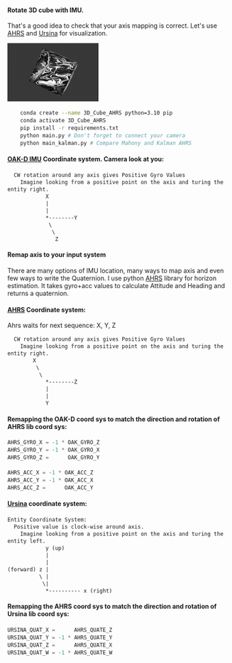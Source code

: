 #### Rotate 3D cube with IMU.
That's a good idea to check that your axis mapping is correct. Let's use [AHRS](https://pypi.org/project/AHRS/)
and [Ursina](https://www.ursinaengine.org/entity_basics.html) for visualization.

![Vis](../assets/3D_AHRS_Vis.gif)

```bash
    conda create --name 3D_Cube_AHRS python=3.10 pip
    conda activate 3D_Cube_AHRS
    pip install -r requirements.txt
    python main.py # Don't forget to connect your camera
    python main_kalman.py # Compare Mahony and Kalman AHRS
```

#### [OAK-D IMU](https://docs.luxonis.com/projects/api/en/latest/components/nodes/imu/) Coordinate system. Camera look at you:
```shell
  CW rotation around any axis gives Positive Gyro Values
    Imagine looking from a positive point on the axis and turing the entity right.
            X
            |
            |
            *--------Y  
             \ 
              \ 
               Z
```

#### Remap axis to your input system
There are many options of IMU location, many ways to map axis and even few ways to write the Quaternion.
I use python [AHRS](https://pypi.org/project/AHRS/) library for horizon estimation. 
It takes gyro+acc values to calculate Attitude and Heading and returns a quaternion.


#### [AHRS](https://pypi.org/project/AHRS/) Coordinate system:
Ahrs waits for next sequence: X, Y, Z
```shell
  CW rotation around any axis gives Positive Gyro Values
    Imagine looking from a positive point on the axis and turing the entity right.
        X
         \  
          \ 
            *--------Z  
            | 
            |  
            Y    
```

#### Remapping the OAK-D coord sys to match the direction and rotation of AHRS lib coord sys:
```python
AHRS_GYRO_X = -1 * OAK_GYRO_Z
AHRS_GYRO_Y = -1 * OAK_GYRO_X
AHRS_GYRO_Z =      OAK_GYRO_Y

AHRS_ACC_X = -1 * OAK_ACC_Z
AHRS_ACC_Y = -1 * OAK_ACC_X
AHRS_ACC_Z =      OAK_ACC_Y
```


#### [Ursina](https://www.ursinaengine.org/coordinate_system.html) coordinate system:
```shell
Entity Coordinate System:
  Positive value is clock-wise around axis.
    Imagine looking from a positive point on the axis and turing the entity left.
            y (up)
            |
            |
(forward) z |
          \ |
           \|
            *---------- x (right)
```

#### Remapping the AHRS coord sys to match the direction and rotation of Ursina lib coord sys:
```python
URSINA_QUAT_X =      AHRS_QUATE_Z
URSINA_QUAT_Y = -1 * AHRS_QUATE_Y
URSINA_QUAT_Z =      AHRS_QUATE_X
URSINA_QUAT_W = -1 * AHRS_QUATE_W
```
